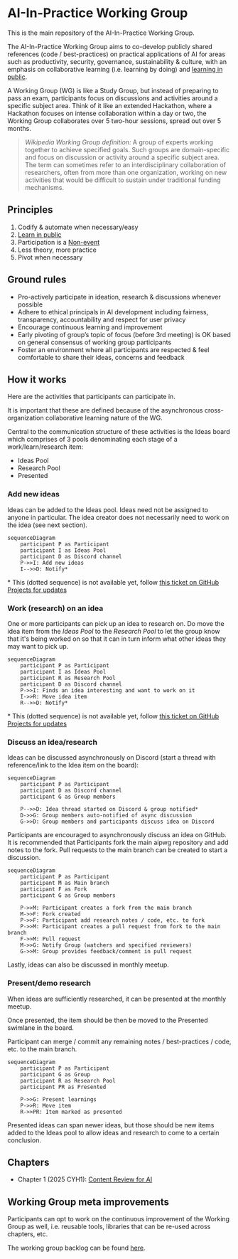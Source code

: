 # AI-In-Practice Working Group

This is the main repository of the AI-In-Practice Working Group.

The AI-In-Practice Working Group aims to co-develop publicly shared references (code / best-practices) on practical applications of AI for areas such as productivity, security, governance, sustainability & culture, with an emphasis on collaborative learning (i.e. learning by doing) and [learning in public](https://www.swyx.io/learn-in-public).

A Working Group (WG) is like a Study Group, but instead of preparing to pass an exam, participants focus on discussions and activities around a specific subject area. Think of it like an extended Hackathon, where a Hackathon focuses on intense collaboration within a day or two, the Working Group collaborates over 5 two-hour sessions, spread out over 5 months. 

> *Wikipedia Working Group definition:* A group of experts working together to achieve specified goals. Such groups are domain-specific and focus on discussion or activity around a specific subject area. The term can sometimes refer to an interdisciplinary collaboration of researchers, often from more than one organization, working on new activities that would be difficult to sustain under traditional funding mechanisms.

## Principles

1. Codify & automate when necessary/easy
2. [Learn in public](https://www.swyx.io/learn-in-public)
3. Participation is a [Non-event]()
4. Less theory, more practice
5. Pivot when necessary

## Ground rules

* Pro-actively participate in ideation, research & discussions whenever possible
* Adhere to ethical principals in AI development including fairness, transparency, accountability and respect for user privacy
* Encourage continuous learning and improvement
* Early pivoting of group’s topic of focus (before 3rd meeting) is OK based on general consensus of  working group participants
* Foster an environment where all participants are respected & feel comfortable to share their ideas, concerns and feedback

## How it works

Here are the activities that participants can participate in.

It is important that these are defined because of the asynchronous cross-organization collaborative learning nature of the WG.

Central to the communication structure of these activities is the Ideas board which comprises of 3 pools denominating each stage of a work/learn/research item:

* Ideas Pool
* Research Pool
* Presented

### Add new ideas

Ideas can be added to the Ideas pool. 
Ideas need not be assigned to anyone in particular.
The idea creator does not necessarily need to work on the idea (see next section).

```mermaid
sequenceDiagram
    participant P as Participant
    participant I as Ideas Pool
    participant D as Discord channel
    P->>I: Add new ideas
    I-->>D: Notify*
```

\* This (dotted sequence) is not available yet, follow [this ticket on GitHub Projects for updates](https://github.com/orgs/apacgps/projects/9/views/1?pane=issue&itemId=94341940)

### Work (research) on an idea

One or more participants can pick up an idea to research on. Do move the idea item from the *Ideas Pool* to the *Research Pool* to let the group know that it's being worked on so that it can in turn inform what other ideas they may want to pick up.

```mermaid
sequenceDiagram
    participant P as Participant
    participant I as Ideas Pool
    participant R as Research Pool
    participant D as Discord channel
    P->>I: Finds an idea interesting and want to work on it
    I->>R: Move idea item 
    R-->>D: Notify*
```

\* This (dotted sequence) is not available yet, follow [this ticket on GitHub Projects for updates](https://github.com/orgs/apacgps/projects/9/views/1?pane=issue&itemId=94341940)

### Discuss an idea/research

Ideas can be discussed asynchronously on Discord (start a thread with reference/link to the Idea item on the board):

```mermaid
sequenceDiagram
    participant P as Participant
    participant D as Discord channel
    participant G as Group members

    P-->>D: Idea thread started on Discord & group notified*
    D->>G: Group members auto-notified of async discussion 
    G->>D: Group members and participants discuss idea on Discord
```

Participants are encouraged to asynchronously discuss an idea on GitHub. It is recommended that Participants fork the main aipwg repository and add notes to the fork. Pull requests to the main branch can be created to start a discussion.

```mermaid
sequenceDiagram
    participant P as Participant
    participant M as Main branch
    participant F as Fork
    participant G as Group members

    P->>M: Participant creates a fork from the main branch
    M->>F: Fork created
    P->>F: Participant add research notes / code, etc. to fork
    P->>M: Participant creates a pull request from fork to the main branch
    F->>M: Pull request
    M->>G: Notify Group (watchers and specified reviewers)
    G->>M: Group provides feedback/comment in pull request
```

Lastly, ideas can also be discussed in monthly meetup.

### Present/demo research 

When ideas are sufficiently researched, it can be presented at the monthly meetup. 

Once presented, the item should be then be moved to the Presented swimlane in the board.

Participant can merge / commit any remaining notes / best-practices / code, etc. to the main branch.

```mermaid
sequenceDiagram
    participant P as Participant
    participant G as Group
    participant R as Research Pool
    participant PR as Presented

    P->>G: Present learnings 
    P->>R: Move item
    R->>PR: Item marked as presented

```

Presented ideas can span newer ideas, but those should be new items added to the Ideas pool to allow ideas and research to come to a certain conclusion.

## Chapters

* Chapter 1 (2025 CYH1): [Content Review for AI](content-review/README.md)

## Working Group meta improvements

Participants can opt to work on the continuous improvement of the Working Group as well, i.e. reusable tools, libraries that can be re-used across chapters, etc.

The working group backlog can be found [here](https://github.com/orgs/apacgps/projects/9/views/1).